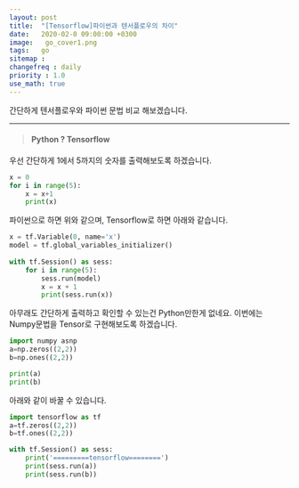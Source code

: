 ```yaml
---
layout: post
title:  "[Tensorflow]파이썬과 텐서플로우의 차이"
date:   2020-02-0 09:00:00 +0300
image:   go_cover1.png
tags:   go
sitemap : 
changefreq : daily
priority : 1.0
use_math: true
---
```



간단하게 텐서플로우와 파이썬 문법 비교 해보겠습니다.

-------

> #### Python ? Tensorflow

우선 간단하게 1에서 5까지의 숫자를 출력해보도록 하겠습니다. 

```python
x = 0
for i in range(5):
	x = x+1
	print(x)
```

파이썬으로 하면 위와 같으며, Tensorflow로 하면 아래와 같습니다. 

```python
x = tf.Variable(0, name='x')
model = tf.global_variables_initializer()
	
with tf.Session() as sess:
    for i in range(5):
        sess.run(model)
        x = x + 1 
        print(sess.run(x))
```

아무래도 간단하게 출력하고 확인할 수 있는건 Python만한게 없네요.
이번에는 Numpy문법을 Tensor로 구현해보도록 하겠습니다.

```python
import numpy asnp
a=np.zeros((2,2))
b=np.ones((2,2))

print(a)
print(b)
```

아래와 같이 바꿀 수 있습니다.

```python
import tensorflow as tf
a=tf.zeros((2,2))
b=tf.ones((2,2))

with tf.Session() as sess:
    print('=========tensorflow========')
    print(sess.run(a))
    print(sess.run(b))
```
